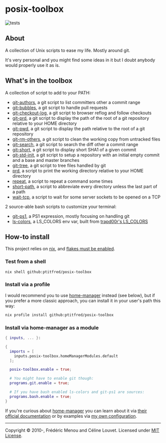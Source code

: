 # posix-toolbox

![tests](https://github.com/ptitfred/posix-toolbox/workflows/tests/badge.svg)

## About

A collection of Unix scripts to ease my life. Mostly around git.

It's very personal and you might find some ideas in it but I doubt anybody would
properly use it as is.

## What's in the toolbox

A collection of script to add to your PATH:
- [git-authors](src/scripts/git-authors), a git script to list committers other a commit range
- [git-bubbles](src/scripts/git-bubbles), a git script to handle pull requests
- [git-checkout-log](src/scripts/git-checkout-log), a git script to browser reflog and follow checkouts
- [git-prd](src/scripts/git-prd), a git script to display the path of the root of a git repository relative to your HOME directory
- [git-pwd](src/scripts/git-pwd), a git script to display the path relative to the root of a git repository
- [git-rm-others](src/scripts/git-rm-others), a git script to clean the working copy from untracked files
- [git-search](src/scripts/git-search), a git script to search the diff other a commit range
- [git-short](src/scripts/git-short), a git script to display short SHA1 of a given commit
- [git-std-init](src/scripts/git-std-init), a git script to setup a repository with an initial empty commit and a base and master branches
- [git-tree](src/scripts/git-tree), a git script to tree files handled by git
- [prd](src/scripts/prd), a script to print the working directory relative to your HOME directory
- [repeat](src/scripts/repeat), a script to repeat a command some times
- [short-path](src/scripts/short-path), a script to abbreviate every directory unless the last part of a path
- [wait-tcp](src/scripts/wait-tcp), a script to wait for some server sockets to be opened on a TCP

2 source-able bash scripts to customize your terminal:
- [git-ps1](src/scripts/git-ps1), a PS1 expression, mostly focusing on handling git
- [ls-colors](src/ls-colors.nix), a LS_COLORS env var, built from [trapd00r's LS_COLORS](https://github.com/trapd00r/LS_COLORS)

## How-to install

This project relies on [nix](https://nixos.org), and [flakes must be enabled](https://nixos.wiki/wiki/Flakes#Enable_flakes).

### Test from a shell

```bash
nix shell github:ptitfred/posix-toolbox
```

### Install via a profile

I would recommend you to use [home-manager](https://nix-community.github.io/home-manager/index.html#ch-nix-flakes) instead (see below), but if you prefer a more classic approach, you can install it in your user's path this way:

```bash
nix profile install github:ptitfred/posix-toolbox
```

### Install via home-manager as a module

```nix
{ inputs, ... }:

{
  imports = [
    inputs.posix-toolbox.homeManagerModules.default
  ];

  posix-toolbox.enable = true;

  # You might have to enable git though:
  programs.git.enable = true;

  # If you have bash enabled ls-colors and git-ps1 are sources:
  programs.bash.enable = true;
}
```

If you're curious about [home-manager](https://github.com/nix-community/home-manager)
you can learn about it via [their official documentation](https://nix-community.github.io/home-manager)
or by examples via [my own configuration](https://github.com/ptitfred/personal-infrastructure).

* * *

Copyright &copy; 2010-, Frédéric Menou and Céline Louvet. Licensed under [MIT License].

[MIT License]: https://github.com/ptitfred/posix-toolbox/raw/master/LICENSE.txt

